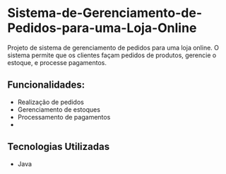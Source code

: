 # Sistema-de-Gerenciamento-de-Pedidos-para-uma-Loja-Online

Projeto de sistema de gerenciamento de pedidos para uma loja online. O sistema permite que os clientes façam pedidos de produtos, gerencie o estoque, e processe pagamentos.

## Funcionalidades:
- Realização de pedidos
- Gerenciamento de estoques
- Processamento de pagamentos
- 
## Tecnologias Utilizadas
- Java
